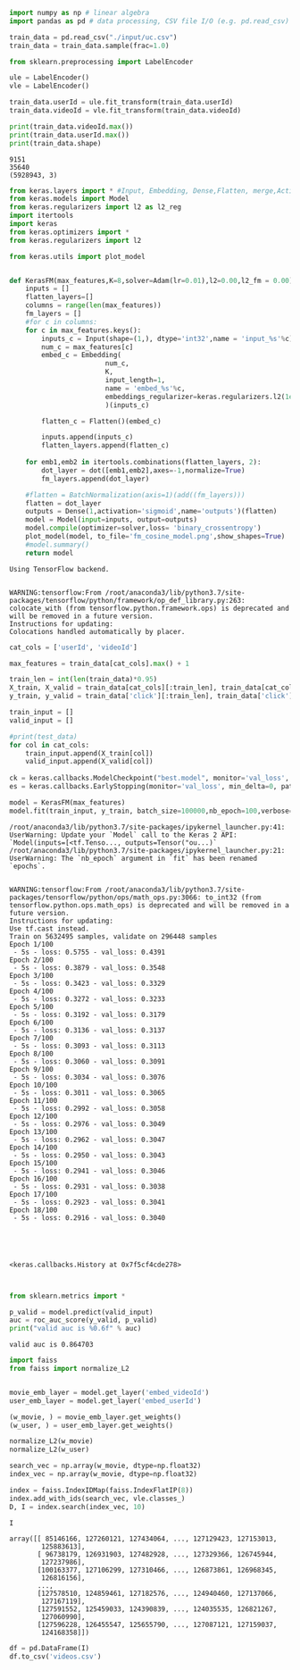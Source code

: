 ```python
import numpy as np # linear algebra
import pandas as pd # data processing, CSV file I/O (e.g. pd.read_csv)

train_data = pd.read_csv("./input/uc.csv")
train_data = train_data.sample(frac=1.0)

from sklearn.preprocessing import LabelEncoder

ule = LabelEncoder()
vle = LabelEncoder()

train_data.userId = ule.fit_transform(train_data.userId)
train_data.videoId = vle.fit_transform(train_data.videoId)

print(train_data.videoId.max())
print(train_data.userId.max())
print(train_data.shape)
```

    9151
    35640
    (5928943, 3)



```python
from keras.layers import * #Input, Embedding, Dense,Flatten, merge,Activation
from keras.models import Model
from keras.regularizers import l2 as l2_reg
import itertools
import keras
from keras.optimizers import *
from keras.regularizers import l2

from keras.utils import plot_model


def KerasFM(max_features,K=8,solver=Adam(lr=0.01),l2=0.00,l2_fm = 0.00):
    inputs = []
    flatten_layers=[]
    columns = range(len(max_features))
    fm_layers = []
    #for c in columns:
    for c in max_features.keys():
        inputs_c = Input(shape=(1,), dtype='int32',name = 'input_%s'%c)
        num_c = max_features[c]
        embed_c = Embedding(
                        num_c,
                        K,
                        input_length=1,
                        name = 'embed_%s'%c,
                        embeddings_regularizer=keras.regularizers.l2(1e-5)
                        )(inputs_c)

        flatten_c = Flatten()(embed_c)

        inputs.append(inputs_c)
        flatten_layers.append(flatten_c)
        
    for emb1,emb2 in itertools.combinations(flatten_layers, 2):
        dot_layer = dot([emb1,emb2],axes=-1,normalize=True)
        fm_layers.append(dot_layer)

    #flatten = BatchNormalization(axis=1)(add((fm_layers)))
    flatten = dot_layer
    outputs = Dense(1,activation='sigmoid',name='outputs')(flatten)
    model = Model(input=inputs, output=outputs)
    model.compile(optimizer=solver,loss= 'binary_crossentropy')
    plot_model(model, to_file='fm_cosine_model.png',show_shapes=True)
    #model.summary()
    return model
```

    Using TensorFlow backend.


    WARNING:tensorflow:From /root/anaconda3/lib/python3.7/site-packages/tensorflow/python/framework/op_def_library.py:263: colocate_with (from tensorflow.python.framework.ops) is deprecated and will be removed in a future version.
    Instructions for updating:
    Colocations handled automatically by placer.



```python
cat_cols = ['userId', 'videoId']

max_features = train_data[cat_cols].max() + 1

train_len = int(len(train_data)*0.95)
X_train, X_valid = train_data[cat_cols][:train_len], train_data[cat_cols][train_len:]
y_train, y_valid = train_data['click'][:train_len], train_data['click'][train_len:]

train_input = []
valid_input = []

#print(test_data)
for col in cat_cols:
    train_input.append(X_train[col])
    valid_input.append(X_valid[col])
    
ck = keras.callbacks.ModelCheckpoint("best.model", monitor='val_loss', verbose=0, save_best_only=True, save_weights_only=True, mode='auto', period=1)
es = keras.callbacks.EarlyStopping(monitor='val_loss', min_delta=0, patience=2, verbose=0, mode='auto', baseline=None, restore_best_weights=True)

model = KerasFM(max_features)
model.fit(train_input, y_train, batch_size=100000,nb_epoch=100,verbose=2,validation_data=(valid_input,y_valid),callbacks=[ck, es])
```

    /root/anaconda3/lib/python3.7/site-packages/ipykernel_launcher.py:41: UserWarning: Update your `Model` call to the Keras 2 API: `Model(inputs=[<tf.Tenso..., outputs=Tensor("ou...)`
    /root/anaconda3/lib/python3.7/site-packages/ipykernel_launcher.py:21: UserWarning: The `nb_epoch` argument in `fit` has been renamed `epochs`.


    WARNING:tensorflow:From /root/anaconda3/lib/python3.7/site-packages/tensorflow/python/ops/math_ops.py:3066: to_int32 (from tensorflow.python.ops.math_ops) is deprecated and will be removed in a future version.
    Instructions for updating:
    Use tf.cast instead.
    Train on 5632495 samples, validate on 296448 samples
    Epoch 1/100
     - 5s - loss: 0.5755 - val_loss: 0.4391
    Epoch 2/100
     - 5s - loss: 0.3879 - val_loss: 0.3548
    Epoch 3/100
     - 5s - loss: 0.3423 - val_loss: 0.3329
    Epoch 4/100
     - 5s - loss: 0.3272 - val_loss: 0.3233
    Epoch 5/100
     - 5s - loss: 0.3192 - val_loss: 0.3179
    Epoch 6/100
     - 5s - loss: 0.3136 - val_loss: 0.3137
    Epoch 7/100
     - 5s - loss: 0.3093 - val_loss: 0.3113
    Epoch 8/100
     - 5s - loss: 0.3060 - val_loss: 0.3091
    Epoch 9/100
     - 5s - loss: 0.3034 - val_loss: 0.3076
    Epoch 10/100
     - 5s - loss: 0.3011 - val_loss: 0.3065
    Epoch 11/100
     - 5s - loss: 0.2992 - val_loss: 0.3058
    Epoch 12/100
     - 5s - loss: 0.2976 - val_loss: 0.3049
    Epoch 13/100
     - 5s - loss: 0.2962 - val_loss: 0.3047
    Epoch 14/100
     - 5s - loss: 0.2950 - val_loss: 0.3043
    Epoch 15/100
     - 5s - loss: 0.2941 - val_loss: 0.3046
    Epoch 16/100
     - 5s - loss: 0.2931 - val_loss: 0.3038
    Epoch 17/100
     - 5s - loss: 0.2923 - val_loss: 0.3041
    Epoch 18/100
     - 5s - loss: 0.2916 - val_loss: 0.3040





    <keras.callbacks.History at 0x7f5cf4cde278>




```python


from sklearn.metrics import *

p_valid = model.predict(valid_input)
auc = roc_auc_score(y_valid, p_valid)
print("valid auc is %0.6f" % auc)

```

    valid auc is 0.864703



```python
import faiss
from faiss import normalize_L2


movie_emb_layer = model.get_layer('embed_videoId')
user_emb_layer = model.get_layer('embed_userId')   

(w_movie, ) = movie_emb_layer.get_weights()
(w_user, ) = user_emb_layer.get_weights()

normalize_L2(w_movie)
normalize_L2(w_user)
```


```python
search_vec = np.array(w_movie, dtype=np.float32)
index_vec = np.array(w_movie, dtype=np.float32)

index = faiss.IndexIDMap(faiss.IndexFlatIP(8))
index.add_with_ids(search_vec, vle.classes_)
D, I = index.search(index_vec, 10)
```


```python
I
```




    array([[ 85146166, 127260121, 127434064, ..., 127129423, 127153013,
            125883613],
           [ 96738179, 126931903, 127482928, ..., 127329366, 126745944,
            127237986],
           [100163377, 127106299, 127310466, ..., 126873861, 126968345,
            126816156],
           ...,
           [127578510, 124859461, 127182576, ..., 124940460, 127137066,
            127167119],
           [127591552, 125459033, 124390839, ..., 124035535, 126821267,
            127060990],
           [127596228, 126455547, 125655790, ..., 127087121, 127159037,
            124168358]])




```python
df = pd.DataFrame(I)
df.to_csv('videos.csv')
```
